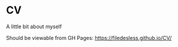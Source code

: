 # CV
A little bit about myself

Should be viewable from GH Pages:
https://filedesless.github.io/CV/
